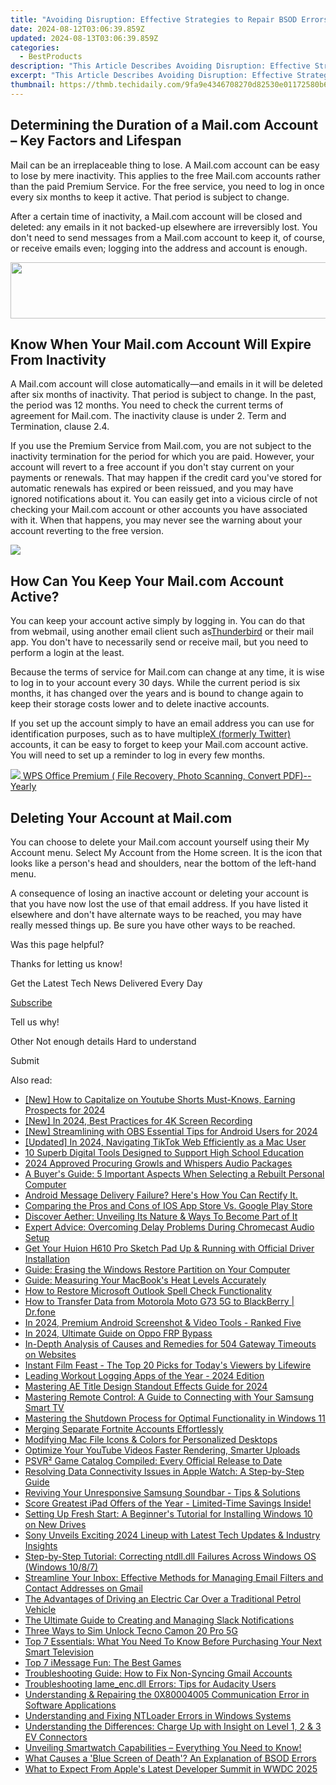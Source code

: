 ```yaml
---
title: "Avoiding Disruption: Effective Strategies to Repair BSOD Errors on Your Computer"
date: 2024-08-12T03:06:39.859Z
updated: 2024-08-13T03:06:39.859Z
categories:
  - BestProducts
description: "This Article Describes Avoiding Disruption: Effective Strategies to Repair BSOD Errors on Your Computer"
excerpt: "This Article Describes Avoiding Disruption: Effective Strategies to Repair BSOD Errors on Your Computer"
thumbnail: https://thmb.techidaily.com/9fa9e4346708270d82530e01172580b66a8c63e17b3edbe0866986af1acde6f2.jpg
---
```


## Determining the Duration of a Mail.com Account – Key Factors and Lifespan
 Mail can be an irreplaceable thing to lose. A Mail.com account can be easy to lose by mere inactivity. This applies to the free Mail.com accounts rather than the paid Premium Service. For the free service, you need to log in once every six months to keep it active. That period is subject to change.

 After a certain time of inactivity, a Mail.com account will be closed and deleted: any emails in it not backed-up elsewhere are irreversibly lost. You don't need to send messages from a Mail.com account to keep it, of course, or receive emails even; logging into the address and account is enough.

<!-- affiliate ads begin -->
<a href="https://mindmanager.sjv.io/c/5597632/1787667/20231" target="_top" id="1787667"><img src="//a.impactradius-go.com/display-ad/20231-1787667" border="0" alt="" width="728" height="90"/></a><img height="0" width="0" src="https://imp.pxf.io/i/5597632/1787667/20231" style="position:absolute;visibility:hidden;" border="0" />
<!-- affiliate ads end -->
## Know When Your Mail.com Account Will Expire From Inactivity

 A Mail.com account will close automatically—and emails in it will be deleted after six months of inactivity. That period is subject to change. In the past, the period was 12 months. You need to check the current terms of agreement for Mail.com. The inactivity clause is under 2\. Term and Termination, clause 2.4.

 If you use the Premium Service from Mail.com, you are not subject to the inactivity termination for the period for which you are paid. However, your account will revert to a free account if you don't stay current on your payments or renewals. That may happen if the credit card you've stored for automatic renewals has expired or been reissued, and you may have ignored notifications about it. You can easily get into a vicious circle of not checking your Mail.com account or other accounts you have associated with it. When that happens, you may never see the warning about your account reverting to the free version.

<!-- affiliate ads begin -->
<a href="https://store.massmailsoftware.com/order/checkout.php?PRODS=2069351&QTY=1&AFFILIATE=108875&CART=1"><img src="https://secure.avangate.com/images/merchant/dc87c13749315c7217cdc4ac692e704c/banera_for_partners-24_%282%29.jpg" border="0"></a>
<!-- affiliate ads end -->
## How Can You Keep Your Mail.com Account Active?

 You can keep your account active simply by logging in. You can do that from webmail, using another email client such as[Thunderbird](https://www.lifewire.com/mozilla-thunderbird-review-1173071) or their mail app. You don't have to necessarily send or receive mail, but you need to perform a login at the least.

 Because the terms of service for Mail.com can change at any time, it is wise to log in to your account every 30 days. While the current period is six months, it has changed over the years and is bound to change again to keep their storage costs lower and to delete inactive accounts.

 If you set up the account simply to have an email address you can use for identification purposes, such as to have multiple[X (formerly Twitter)](https://www.lifewire.com/what-exactly-is-twitter-2483331) accounts, it can be easy to forget to keep your Mail.com account active. You will need to set up a reminder to log in every few months.

<!-- affiliate ads begin -->
<a href="https://secure.2checkout.com/order/checkout.php?PRODS=38729081&QTY=1&AFFILIATE=108875&CART=1"><img src="https://website-prod.cache.wpscdn.com/img/wps-spreadsheet-free-excel-editor-online-offline-1x.93e269d.png" border="0">
WPS Office Premium ( File Recovery, Photo Scanning, Convert PDF)--Yearly</a>
<!-- affiliate ads end -->
## Deleting Your Account at Mail.com

 You can choose to delete your Mail.com account yourself using their My Account menu. Select My Account from the Home screen. It is the icon that looks like a person's head and shoulders, near the bottom of the left-hand menu.

 A consequence of losing an inactive account or deleting your account is that you have now lost the use of that email address. If you have listed it elsewhere and don't have alternate ways to be reached, you may have really messed things up. Be sure you have other ways to be reached.

Was this page helpful?

Thanks for letting us know!

 Get the Latest Tech News Delivered Every Day

[Subscribe](https://www.lifewire.com/#)

Tell us why!

 Other  Not enough details  Hard to understand

 Submit

<ins class="adsbygoogle"
     style="display:block"
     data-ad-format="autorelaxed"
     data-ad-client="ca-pub-7571918770474297"
     data-ad-slot="1223367746"></ins>



<ins class="adsbygoogle"
     style="display:block"
     data-ad-client="ca-pub-7571918770474297"
     data-ad-slot="8358498916"
     data-ad-format="auto"
     data-full-width-responsive="true"></ins>

<span class="atpl-alsoreadstyle">Also read:</span>
<div><ul>
<li><a href="https://eaxpv-info.techidaily.com/new-how-to-capitalize-on-youtube-shorts-must-knows-earning-prospects-for-2024/"><u>[New] How to Capitalize on Youtube Shorts  Must-Knows, Earning Prospects for 2024</u></a></li>
<li><a href="https://desktop-recording.techidaily.com/new-in-2024-best-practices-for-4k-screen-recording/"><u>[New] In 2024, Best Practices for 4K Screen Recording</u></a></li>
<li><a href="https://screen-video-capture.techidaily.com/new-streamlining-with-obs-essential-tips-for-android-users-for-2024/"><u>[New] Streamlining with OBS  Essential Tips for Android Users for 2024</u></a></li>
<li><a href="https://tiktok-videos.techidaily.com/updated-in-2024-navigating-tiktok-web-efficiently-as-a-mac-user/"><u>[Updated] In 2024, Navigating TikTok Web Efficiently as a Mac User</u></a></li>
<li><a href="https://technical-tips.techidaily.com/10-superb-digital-tools-designed-to-support-high-school-education/"><u>10 Superb Digital Tools Designed to Support High School Education</u></a></li>
<li><a href="https://sound-tweaking.techidaily.com/2024-approved-procuring-growls-and-whispers-audio-packages/"><u>2024 Approved Procuring Growls and Whispers Audio Packages</u></a></li>
<li><a href="https://technical-tips.techidaily.com/a-buyers-guide-5-important-aspects-when-selecting-a-rebuilt-personal-computer/"><u>A Buyer's Guide: 5 Important Aspects When Selecting a Rebuilt Personal Computer</u></a></li>
<li><a href="https://technical-tips.techidaily.com/1722883021216-android-message-delivery-failure-heres-how-you-can-rectify-it/"><u>Android Message Delivery Failure? Here's How You Can Rectify It.</u></a></li>
<li><a href="https://technical-tips.techidaily.com/comparing-the-pros-and-cons-of-ios-app-store-vs-google-play-store/"><u>Comparing the Pros and Cons of IOS App Store Vs. Google Play Store</u></a></li>
<li><a href="https://technical-tips.techidaily.com/discover-aether-unveiling-its-nature-and-ways-to-become-part-of-it/"><u>Discover Aether: Unveiling Its Nature & Ways To Become Part of It</u></a></li>
<li><a href="https://technical-tips.techidaily.com/expert-advice-overcoming-delay-problems-during-chromecast-audio-setup/"><u>Expert Advice: Overcoming Delay Problems During Chromecast Audio Setup</u></a></li>
<li><a href="https://driver-download.techidaily.com/get-your-huion-h610-pro-sketch-pad-up-and-running-with-official-driver-installation/"><u>Get Your Huion H610 Pro Sketch Pad Up & Running with Official Driver Installation</u></a></li>
<li><a href="https://technical-tips.techidaily.com/guide-erasing-the-windows-restore-partition-on-your-computer/"><u>Guide: Erasing the Windows Restore Partition on Your Computer</u></a></li>
<li><a href="https://technical-tips.techidaily.com/guide-measuring-your-macbooks-heat-levels-accurately/"><u>Guide: Measuring Your MacBook's Heat Levels Accurately</u></a></li>
<li><a href="https://technical-tips.techidaily.com/how-to-restore-microsoft-outlook-spell-check-functionality/"><u>How to Restore Microsoft Outlook Spell Check Functionality</u></a></li>
<li><a href="https://android-transfer.techidaily.com/how-to-transfer-data-from-motorola-moto-g73-5g-to-blackberry-drfone-by-drfone-transfer-from-android-transfer-from-android/"><u>How to Transfer Data from Motorola Moto G73 5G to BlackBerry | Dr.fone</u></a></li>
<li><a href="https://screen-video-capture.techidaily.com/in-2024-premium-android-screenshot-and-video-tools-ranked-five/"><u>In 2024, Premium Android Screenshot & Video Tools - Ranked Five</u></a></li>
<li><a href="https://android-frp.techidaily.com/in-2024-ultimate-guide-on-oppo-frp-bypass-by-drfone-android/"><u>In 2024, Ultimate Guide on Oppo FRP Bypass</u></a></li>
<li><a href="https://technical-tips.techidaily.com/in-depth-analysis-of-causes-and-remedies-for-504-gateway-timeouts-on-websites/"><u>In-Depth Analysis of Causes and Remedies for 504 Gateway Timeouts on Websites</u></a></li>
<li><a href="https://technical-tips.techidaily.com/instant-film-feast-the-top-20-picks-for-todays-viewers-by-lifewire/"><u>Instant Film Feast - The Top 20 Picks for Today's Viewers by Lifewire</u></a></li>
<li><a href="https://technical-tips.techidaily.com/leading-workout-logging-apps-of-the-year-2024-edition/"><u>Leading Workout Logging Apps of the Year - 2024 Edition</u></a></li>
<li><a href="https://extra-skills.techidaily.com/mastering-ae-title-design-standout-effects-guide-for-2024/"><u>Mastering AE Title Design  Standout Effects Guide for 2024</u></a></li>
<li><a href="https://technical-tips.techidaily.com/mastering-remote-control-a-guide-to-connecting-with-your-samsung-smart-tv/"><u>Mastering Remote Control: A Guide to Connecting with Your Samsung Smart TV</u></a></li>
<li><a href="https://technical-tips.techidaily.com/mastering-the-shutdown-process-for-optimal-functionality-in-windows-11/"><u>Mastering the Shutdown Process for Optimal Functionality in Windows 11</u></a></li>
<li><a href="https://technical-tips.techidaily.com/merging-separate-fortnite-accounts-effortlessly/"><u>Merging Separate Fortnite Accounts Effortlessly</u></a></li>
<li><a href="https://technical-tips.techidaily.com/modifying-mac-file-icons-and-colors-for-personalized-desktops/"><u>Modifying Mac File Icons & Colors for Personalized Desktops</u></a></li>
<li><a href="https://youtube-sure.techidaily.com/ize-your-youtube-videos-faster-rendering-smarter-uploads/"><u>Optimize Your YouTube Videos  Faster Rendering, Smarter Uploads</u></a></li>
<li><a href="https://technical-tips.techidaily.com/psvr-game-catalog-compiled-every-official-release-to-date/"><u>PSVR² Game Catalog Compiled: Every Official Release to Date</u></a></li>
<li><a href="https://technical-tips.techidaily.com/resolving-data-connectivity-issues-in-apple-watch-a-step-by-step-guide/"><u>Resolving Data Connectivity Issues in Apple Watch: A Step-by-Step Guide</u></a></li>
<li><a href="https://technical-tips.techidaily.com/reviving-your-unresponsive-samsung-soundbar-tips-and-solutions/"><u>Reviving Your Unresponsive Samsung Soundbar - Tips & Solutions</u></a></li>
<li><a href="https://technical-tips.techidaily.com/1722878306118-score-greatest-ipad-offers-of-the-year-limited-time-savings-inside/"><u>Score Greatest iPad Offers of the Year - Limited-Time Savings Inside!</u></a></li>
<li><a href="https://technical-tips.techidaily.com/setting-up-fresh-start-a-beginners-tutorial-for-installing-windows-10-on-new-drives/"><u>Setting Up Fresh Start: A Beginner's Tutorial for Installing Windows 10 on New Drives</u></a></li>
<li><a href="https://technical-tips.techidaily.com/sony-unveils-exciting-2024-lineup-with-latest-tech-updates-and-industry-insights/"><u>Sony Unveils Exciting 2024 Lineup with Latest Tech Updates & Industry Insights</u></a></li>
<li><a href="https://technical-tips.techidaily.com/step-by-step-tutorial-correcting-ntdlldll-failures-across-windows-os-windows-1087/"><u>Step-by-Step Tutorial: Correcting ntdll.dll Failures Across Windows OS (Windows 10/8/7)</u></a></li>
<li><a href="https://technical-tips.techidaily.com/streamline-your-inbox-effective-methods-for-managing-email-filters-and-contact-addresses-on-gmail/"><u>Streamline Your Inbox: Effective Methods for Managing Email Filters and Contact Addresses on Gmail</u></a></li>
<li><a href="https://technical-tips.techidaily.com/the-advantages-of-driving-an-electric-car-over-a-traditional-petrol-vehicle/"><u>The Advantages of Driving an Electric Car Over a Traditional Petrol Vehicle</u></a></li>
<li><a href="https://technical-tips.techidaily.com/the-ultimate-guide-to-creating-and-managing-slack-notifications/"><u>The Ultimate Guide to Creating and Managing Slack Notifications</u></a></li>
<li><a href="https://sim-unlock.techidaily.com/three-ways-to-sim-unlock-tecno-camon-20-pro-5g-by-drfone-android/"><u>Three Ways to Sim Unlock Tecno Camon 20 Pro 5G</u></a></li>
<li><a href="https://technical-tips.techidaily.com/top-7-essentials-what-you-need-to-know-before-purchasing-your-next-smart-television/"><u>Top 7 Essentials: What You Need To Know Before Purchasing Your Next Smart Television</u></a></li>
<li><a href="https://technical-tips.techidaily.com/top-7-imessage-fun-the-best-games/"><u>Top 7 iMessage Fun: The Best Games</u></a></li>
<li><a href="https://technical-tips.techidaily.com/troubleshooting-guide-how-to-fix-non-syncing-gmail-accounts/"><u>Troubleshooting Guide: How to Fix Non-Syncing Gmail Accounts</u></a></li>
<li><a href="https://technical-tips.techidaily.com/troubleshooting-lameencdll-errors-tips-for-audacity-users/"><u>Troubleshooting lame_enc.dll Errors: Tips for Audacity Users</u></a></li>
<li><a href="https://technical-tips.techidaily.com/understanding-and-repairing-the-0x80004005-communication-error-in-software-applications/"><u>Understanding & Repairing the 0X80004005 Communication Error in Software Applications</u></a></li>
<li><a href="https://technical-tips.techidaily.com/understanding-and-fixing-ntloader-errors-in-windows-systems/"><u>Understanding and Fixing NTLoader Errors in Windows Systems</u></a></li>
<li><a href="https://technical-tips.techidaily.com/1722846361206-understanding-the-differences-charge-up-with-insight-on-level-1-2-and-3-ev-connectors/"><u>Understanding the Differences: Charge Up with Insight on Level 1, 2 & 3 EV Connectors</u></a></li>
<li><a href="https://technical-tips.techidaily.com/unveiling-smartwatch-capabilities-everything-you-need-to-know/"><u>Unveiling Smartwatch Capabilities – Everything You Need to Know!</u></a></li>
<li><a href="https://technical-tips.techidaily.com/what-causes-a-blue-screen-of-death-an-explanation-of-bsod-errors/"><u>What Causes a 'Blue Screen of Death'? An Explanation of BSOD Errors</u></a></li>
<li><a href="https://technical-tips.techidaily.com/what-to-expect-from-apples-latest-developer-summit-in-wwdc-2025/"><u>What to Expect From Apple's Latest Developer Summit in WWDC 2025</u></a></li>
</ul></div>
